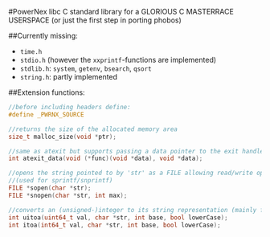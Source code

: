 #PowerNex libc
C standard library for a GLORIOUS C MASTERRACE USERSPACE (or just the first step in porting phobos)

##Currently missing:
- `time.h`
- `stdio.h` (however the `xxprintf`-functions are implemented)
- `stdlib.h`: `system`, `getenv`, `bsearch`, `qsort`
- `string.h`: partly implemented

##Extension functions:
```C
//before including headers define:
#define _PWRNX_SOURCE

//returns the size of the allocated memory area
size_t malloc_size(void *ptr);

//same as atexit but supports passing a data pointer to the exit handler
int atexit_data(void (*func)(void *data), void *data);

//opens the string pointed to by 'str' as a FILE allowing read/write operations
//(used for sprintf/snprintf)
FILE *sopen(char *str);
FILE *snopen(char *str, int max);

//converts an (unsigned-)integer to its string representation (mainly for use within printf)
int uitoa(uint64_t val, char *str, int base, bool lowerCase);
int itoa(int64_t val, char *str, int base, bool lowerCase);
```
